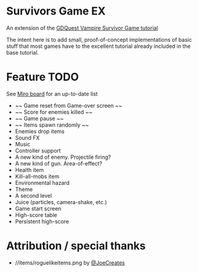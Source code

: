 # Survivors Game EX
An extension of the [GDQuest Vampire Survivor Game tutorial](https://www.youtube.com/watch?v=GwCiGixlqiU)

The intent here is to add small, proof-of-concept implementations of basic stuff that most games
have to the excellent tutorial already included in the base tutorial.

# Feature TODO
See [Miro board](https://miro.com/app/board/uXjVKtMZqqE=/) for an up-to-date list

* ~~ Game reset from Game-over screen ~~
* ~~ Score for enemies killed ~~
* ~~ Game pause ~~
* ~~ Items spawn randomly ~~
* Enemies drop items
* Sound FX
* Music
* Controller support
* A new kind of enemy. Projectile firing?
* A new kind of gun. Area-of-effect?
* Health item
* Kill-all-mobs item
* Environmental hazard
* Theme
* A second level
* Juice (particles, camera-shake, etc.)
* Game start screen
* High-score table
* Persistent high-score


# Attribution / special thanks
* //items/roguelikeitems.png by [@JoeCreates](https://x.com/joecreates)
